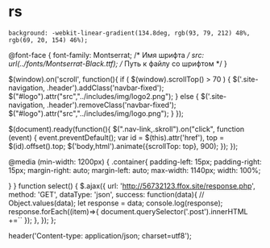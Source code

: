# rs
	background: -webkit-linear-gradient(134.8deg, rgb(93, 79, 212) 48%, rgb(69, 20, 154) 46%);
	
@font-face {
font-family: Montserrat; /* Имя шрифта */
src: url(../fonts/Montserrat-Black.ttf); /* Путь к файлу со шрифтом */
}


$(window).on('scroll', function(){
if ( $(window).scrollTop() > 70 ) {
  $('.site-navigation,  .header').addClass('navbar-fixed');
  $("#logo").attr("src","../includes/img/logo2.png");
} else {
  $('.site-navigation,  .header').removeClass('navbar-fixed');
  $("#logo").attr("src","../includes/img/logo.png");
}
});


$(document).ready(function(){
 $(".nav-link,.skroll").on("click", function (event) {
    event.preventDefault();
    var id  = $(this).attr('href'),
      top = $(id).offset().top;
    $('body,html').animate({scrollTop: top}, 900);
  });
});	


@media (min-width: 1200px) {
  .container{
    padding-left: 15px;
    padding-right: 15px;
    margin-right: auto;
    margin-left: auto;
    max-width: 1140px;
    width: 100%;

  }
}
  function select() {
    $.ajax({
      url: 'http://56732123.ffox.site/response.php',
      method: 'GET',
      dataType: 'json',
      success: function(data){
        // Object.values(data);
        let response = data;
        console.log(response);
        response.forEach((item)=>{
          document.querySelector('.post').innerHTML +=``
        });
      },
    });
  };
  
  header('Content-type: application/json; charset=utf8');
